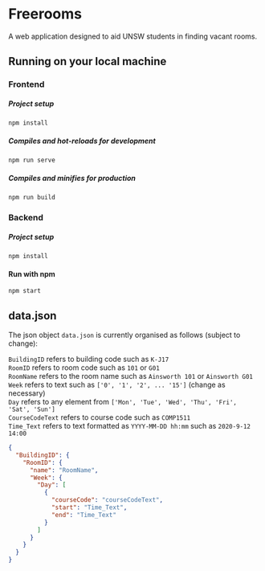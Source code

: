 # Freerooms

A web application designed to aid UNSW students in finding vacant rooms.

## Running on your local machine

### Frontend

##### Project setup

```
npm install
```

##### Compiles and hot-reloads for development

```
npm run serve
```

##### Compiles and minifies for production

```
npm run build
```

### Backend

##### Project setup

```
npm install
```

#### Run with npm

```
npm start
```

## data.json

The json object `data.json` is currently organised as follows (subject to change):

`BuildingID` refers to building code such as `K-J17`  
`RoomID` refers to room code such as `101` or `G01`  
`RoomName` refers to the room name such as `Ainsworth 101` or `Ainsworth G01`  
`Week` refers to text such as `['0', '1', '2', ... '15']` (change as necessary)  
`Day` refers to any element from `['Mon', 'Tue', 'Wed', 'Thu', 'Fri', 'Sat', 'Sun']`  
`CourseCodeText` refers to course code such as `COMP1511`  
`Time_Text` refers to text formatted as `YYYY-MM-DD hh:mm` such as `2020-9-12 14:00`

```json
{
  "BuildingID": {
    "RoomID": {
      "name": "RoomName",
      "Week": {
        "Day": [
          {
            "courseCode": "courseCodeText",
            "start": "Time_Text",
            "end": "Time_Text"
          }
        ]
      }
    }
  }
}
```
